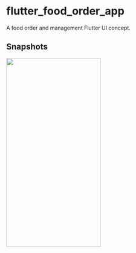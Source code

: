 # flutter_food_order_app

A food order and management Flutter UI concept.

## Snapshots

<img src = "https://github.com/hkobir/food_app_flutter/blob/master/snapshots/1.png" width="250px" height="500">
